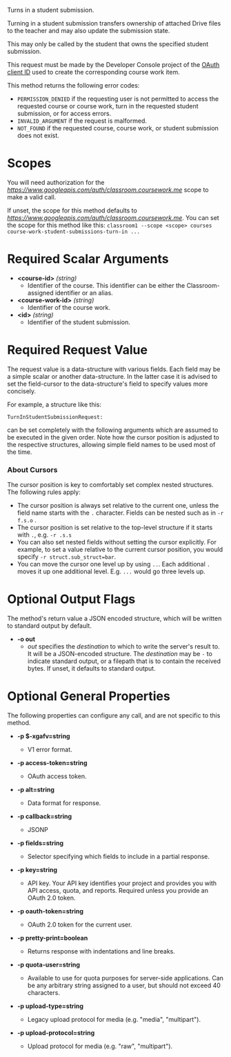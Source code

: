 Turns in a student submission.

Turning in a student submission transfers ownership of attached Drive
files to the teacher and may also update the submission state.

This may only be called by the student that owns the specified student
submission.

This request must be made by the Developer Console project of the
[OAuth client ID](https://support.google.com/cloud/answer/6158849) used to
create the corresponding course work item.

This method returns the following error codes:

* `PERMISSION_DENIED` if the requesting user is not permitted to access the
requested course or course work, turn in the requested student submission,
or for access errors.
* `INVALID_ARGUMENT` if the request is malformed.
* `NOT_FOUND` if the requested course, course work, or student submission
does not exist.
# Scopes

You will need authorization for the *https://www.googleapis.com/auth/classroom.coursework.me* scope to make a valid call.

If unset, the scope for this method defaults to *https://www.googleapis.com/auth/classroom.coursework.me*.
You can set the scope for this method like this: `classroom1 --scope <scope> courses course-work-student-submissions-turn-in ...`
# Required Scalar Arguments
* **&lt;course-id&gt;** *(string)*
    - Identifier of the course.
        This identifier can be either the Classroom-assigned identifier or an
        alias.
* **&lt;course-work-id&gt;** *(string)*
    - Identifier of the course work.
* **&lt;id&gt;** *(string)*
    - Identifier of the student submission.
# Required Request Value

The request value is a data-structure with various fields. Each field may be a simple scalar or another data-structure.
In the latter case it is advised to set the field-cursor to the data-structure's field to specify values more concisely.

For example, a structure like this:
```
TurnInStudentSubmissionRequest:

```

can be set completely with the following arguments which are assumed to be executed in the given order. Note how the cursor position is adjusted to the respective structures, allowing simple field names to be used most of the time.



### About Cursors

The cursor position is key to comfortably set complex nested structures. The following rules apply:

* The cursor position is always set relative to the current one, unless the field name starts with the `.` character. Fields can be nested such as in `-r f.s.o` .
* The cursor position is set relative to the top-level structure if it starts with `.`, e.g. `-r .s.s`
* You can also set nested fields without setting the cursor explicitly. For example, to set a value relative to the current cursor position, you would specify `-r struct.sub_struct=bar`.
* You can move the cursor one level up by using `..`. Each additional `.` moves it up one additional level. E.g. `...` would go three levels up.


# Optional Output Flags

The method's return value a JSON encoded structure, which will be written to standard output by default.

* **-o out**
    - *out* specifies the *destination* to which to write the server's result to.
      It will be a JSON-encoded structure.
      The *destination* may be `-` to indicate standard output, or a filepath that is to contain the received bytes.
      If unset, it defaults to standard output.
# Optional General Properties

The following properties can configure any call, and are not specific to this method.

* **-p $-xgafv=string**
    - V1 error format.

* **-p access-token=string**
    - OAuth access token.

* **-p alt=string**
    - Data format for response.

* **-p callback=string**
    - JSONP

* **-p fields=string**
    - Selector specifying which fields to include in a partial response.

* **-p key=string**
    - API key. Your API key identifies your project and provides you with API access, quota, and reports. Required unless you provide an OAuth 2.0 token.

* **-p oauth-token=string**
    - OAuth 2.0 token for the current user.

* **-p pretty-print=boolean**
    - Returns response with indentations and line breaks.

* **-p quota-user=string**
    - Available to use for quota purposes for server-side applications. Can be any arbitrary string assigned to a user, but should not exceed 40 characters.

* **-p upload-type=string**
    - Legacy upload protocol for media (e.g. &#34;media&#34;, &#34;multipart&#34;).

* **-p upload-protocol=string**
    - Upload protocol for media (e.g. &#34;raw&#34;, &#34;multipart&#34;).
